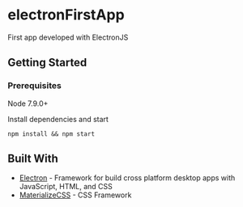 # electronFirstApp
First app developed with ElectronJS 

## Getting Started

### Prerequisites

Node 7.9.0+ 

Install dependencies and start

```
npm install && npm start
```

## Built With

* [Electron](http://www.dropwizard.io/1.0.2/docs/) - Framework for build cross platform desktop apps with JavaScript, HTML, and CSS
* [MaterializeCSS](http://materializecss.com/) - CSS Framework